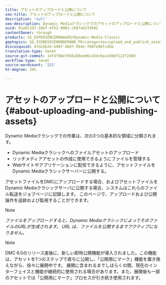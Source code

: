 ```yaml
---
title: アセットのアップロードと公開について
seo-title: アセットのアップロードと公開について
description: 'null'
seo-description: Dynamic Mediaクラシックでのアセットのアップロードと公開について説明します。
uuid: 01a9c2d7-16bf-4fb2-9001-cb07a6233692
contentOwner: rbrough
products: SG_EXPERIENCEMANAGER/Dynamic-Media-Classic
geptopics: SG_SCENESEVENONDEMAND_PK/categories/upload_and_publish_assets
discoiquuid: 47dcbb26-b90f-40d7-964e-f08fe98fcdbb
translation-type: tm+mt
source-git-commit: 1df4f88ef856160ee06c43dc6ec430df122f2408
workflow-type: tm+mt
source-wordcount: '221'
ht-degree: 34%

---
```



# アセットのアップロードと公開について{#about-uploading-and-publishing-assets}

Dynamic Mediaクラシックでの作業は、次の3つの基本的な領域に分類されます。

* Dynamic Mediaクラシックへのファイルアセットのアップロード
* リッチメディアアセットの作成に使用できるようにファイルを管理する
* Webサイトやアプリケーションに配信できるように、アセットファイルをDynamic Mediaクラシックサーバーに公開する。

アセットファイルをDMCにアップロードする場合、およびアセットファイルをDynamic Mediaクラシックサーバに公開する場合、システムはこれらのファイル転送をジョブページに記録します。 このページで、アップロードおよび公開操作を追跡および監視することができます。

>[!NOTE]
>
>*ファイルをアップロードすると、Dynamic MediaクラシックによってそのファイルのURLが生成されます。 URL は、ファイルを公開するまでアクティブになりません。*

>[!NOTE]
>
>DMC 6.0のリリース直後に、新しい即時公開機能が導入されました。この機能は、アセットを1つのステップで直ちに公開し、「公開用にマーク」機能を置き換えながら、徐々に展開中です。 展開に含まれるまでしばらくの間、現在のインターフェイスと機能が継続的に使用される場合があります。また、展開後も一部のアセットでは「公開用にマーク」プロセスが引き続き使用されます。
